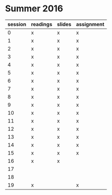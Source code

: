 # Summer 2016

| session | readings | slides | assignment |
| ------- | -------- | ------ | ---------- |
| 0       | x        | x      | x          |
| 1       | x        | x      | x          |
| 2       | x        | x      | x          |
| 3       | x        | x      | x          |
| 4       | x        | x      | x          |
| 5       | x        | x      | x          |
| 6       | x        | x      | x          |
| 7       | x        | x      | x          |
| 8       | x        | x      | x          |
| 9       | x        | x      | x          |
| 10      | x        | x      | x          |
| 11      | x        | x      | x          |
| 12      | x        | x      | x          |
| 13      | x        | x      | x          |
| 14      | x        | x      | x          |
| 15      | x        | x      | x          |
| 16      | x        | x      |            |
| 17      |          |        |            |
| 18      |          |        |            |
| 19      | x        |        | x          |

